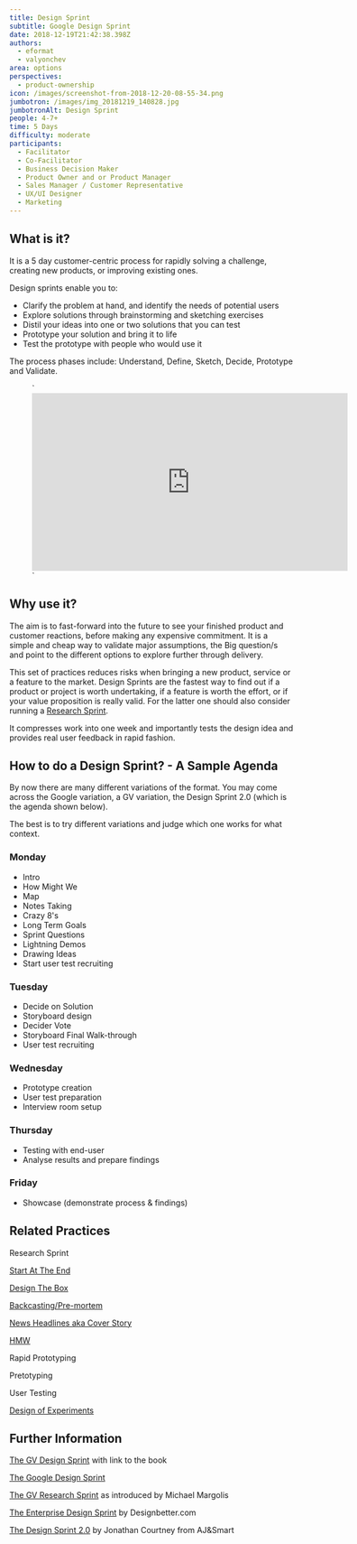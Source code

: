 ```yaml
---
title: Design Sprint
subtitle: Google Design Sprint
date: 2018-12-19T21:42:38.398Z
authors:
  - eformat
  - valyonchev
area: options
perspectives:
  - product-ownership
icon: /images/screenshot-from-2018-12-20-08-55-34.png
jumbotron: /images/img_20181219_140828.jpg
jumbotronAlt: Design Sprint
people: 4-7+
time: 5 Days
difficulty: moderate
participants:
  - Facilitator
  - Co-Facilitator
  - Business Decision Maker
  - Product Owner and or Product Manager
  - Sales Manager / Customer Representative
  - UX/UI Designer
  - Marketing
---
```

## What is it?

It is a 5 day customer-centric process for rapidly solving a challenge, creating new products, or improving existing ones. 

Design sprints enable you to:

* Clarify the problem at hand, and identify the needs of potential users
* Explore solutions through brainstorming and sketching exercises
* Distil your ideas into one or two solutions that you can test
* Prototype your solution and bring it to life
* Test the prototype with people who would use it

The process phases include: Understand, Define, Sketch, Decide, Prototype and Validate.

<figure class="video_container">
`<iframe width="560" height="315" src="https://www.youtube.com/embed/K2vSQPh6MCE" frameborder="0" allow="accelerometer; autoplay; encrypted-media; gyroscope; picture-in-picture" allowfullscreen></iframe>`
</figure>

## Why use it?

The aim is to fast-forward into the future to see your finished product and customer reactions, before making any expensive commitment. It is a simple and cheap way to validate major assumptions, the Big question/s and point to the different options to explore further through delivery.

This set of practices reduces risks when bringing a new product, service or a feature to the market. Design Sprints are the fastest way to find out if a product or project is worth undertaking, if a feature is worth the effort, or if your value proposition is really valid. For the latter one should also consider running a [Research Sprint](https://library.gv.com/the-gv-research-sprint-a-4-day-process-for-answering-important-startup-questions-97279b532b25). 

It compresses work into one week and importantly tests the design idea and provides real user feedback in rapid fashion.

## How to do a Design Sprint? - A Sample Agenda

By now there are many different variations of the format. You may come across the Google variation, a GV variation, the Design Sprint 2.0 (which is the agenda shown below). 

The best is to try different variations and judge which one works for what context. 

### Monday

* Intro
* How Might We
* Map
* Notes Taking
* Crazy 8's
* Long Term Goals
* Sprint Questions
* Lightning Demos
* Drawing Ideas
* Start user test recruiting 

### Tuesday

* Decide on Solution
* Storyboard design
* Decider Vote
* Storyboard Final Walk-through 
* User test recruiting 

### Wednesday

* Prototype creation
* User test preparation
* Interview room setup

### Thursday

* Testing with end-user
* Analyse results and prepare findings

### Friday

* Showcase (demonstrate process & findings)


## Related Practices

Research Sprint

[Start At The End](https://openpracticelibrary.com/practice/start-at-the-end/) 

[Design The Box](https://openpracticelibrary.com/practice/design-the-box/)

[Backcasting/Pre-mortem](https://openpracticelibrary.com/practice/backcasting-pre-mortem-premortem/)

[News Headlines aka Cover Story](https://openpracticelibrary.com/practice/news-headlines-aka-cover-story/)

[HMW](https://openpracticelibrary.com/practice/hmw/)

Rapid Prototyping

Pretotyping

User Testing

[Design of Experiments](https://openpracticelibrary.com/practice/design-of-experiments/)



## Further Information

[The GV Design Sprint](http://www.gv.com/sprint/) with link to the book

[The Google Design Sprint](https://designsprintkit.withgoogle.com/introduction/overview)

[The GV Research Sprint](https://library.gv.com/the-gv-research-sprint-a-4-day-process-for-answering-important-startup-questions-97279b532b25) as introduced by Michael Margolis

[The Enterprise Design Sprint](https://www.invisionapp.com/inside-design/enterprise-design-sprints/) by Designbetter.com

[The Design Sprint 2.0](https://www.invisionapp.com/inside-design/design-sprint-2/) by Jonathan Courtney from AJ&Smart
